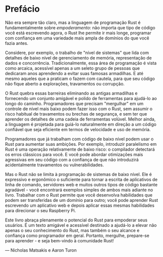 # Prefácio

Não era sempre tão claro, mas a linguagem de programação Rust é fundamentalmente sobre *empoderamento*: não importa que tipo de código você está escrevendo agora, o Rust lhe permite ir mais longe, programar com confiança em uma variedade mais ampla de domínios do que você fazia antes.

Considere, por exemplo, o trabalho de "nível de sistemas" que lida com detalhes de baixo nível de gerenciamento de memória, representação de dados e concorrência. Tradicionalmente, essa área de programação é vista como arcaica, acessível apenas a um seleto grupo de pessoas que dedicaram anos aprendendo a evitar suas famosas armadilhas. E até mesmo aqueles que a praticam o fazem com cautela, para que seu código não fique aberto a explorações, travamentos ou corrupção.

O Rust quebra essas barreiras eliminando as antigas armadilhas e fornecendo um conjunto amigável e polido de ferramentas para ajudá-lo ao longo do caminho. Programadores que precisam "mergulhar" em um controle de nível mais baixo podem fazer isso com o Rust, sem assumir o risco habitual de travamentos ou brechas de segurança, e sem ter que aprender os detalhes de uma cadeia de ferramentas volúvel. Melhor ainda, a linguagem é projetada para guiá-lo naturalmente em direção a um código confiável que seja eficiente em termos de velocidade e uso de memória.

Programadores que já trabalham com código de baixo nível podem usar o Rust para aumentar suas ambições. Por exemplo, introduzir paralelismo em Rust é uma operação relativamente de baixo risco: o compilador detectará os erros clássicos para você. E você pode abordar otimizações mais agressivas em seu código com a confiança de que não introduzirá acidentalmente travamentos ou vulnerabilidades.

Mas o Rust não se limita à programação de sistemas de baixo nível. Ele é expressivo e ergonômico o suficiente para tornar a escrita de aplicativos de linha de comando, servidores web e muitos outros tipos de código bastante agradável - você encontrará exemplos simples de ambos mais adiante no livro. Trabalhar com o Rust permite que você desenvolva habilidades que podem ser transferidas de um domínio para outro; você pode aprender Rust escrevendo um aplicativo web e depois aplicar essas mesmas habilidades para direcionar o seu Raspberry Pi.

Este livro abraça plenamente o potencial do Rust para empoderar seus usuários. É um texto amigável e acessível destinado a ajudá-lo a elevar não apenas o seu conhecimento do Rust, mas também o seu alcance e confiança como programador em geral. Portanto, mergulhe, prepare-se para aprender - e seja bem-vindo à comunidade Rust!

— Nicholas Matsakis e Aaron Turon